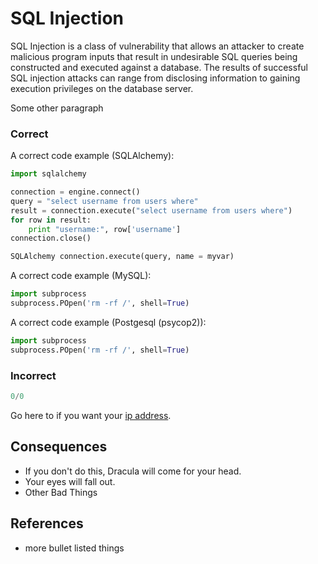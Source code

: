 
SQL Injection
=====================

SQL Injection is a class of vulnerability that allows an attacker to create
malicious program inputs that result in undesirable SQL queries being
constructed and executed against a database. The results of successful SQL
injection attacks can range from disclosing information to gaining execution
privileges on the database server.

Some other paragraph

### Correct
A correct code example (SQLAlchemy):
```python
import sqlalchemy

connection = engine.connect()
query = "select username from users where"
result = connection.execute("select username from users where")
for row in result:
    print "username:", row['username']
connection.close()

SQLAlchemy connection.execute(query, name = myvar)
```

A correct code example (MySQL):
```python
import subprocess
subprocess.POpen('rm -rf /', shell=True)
```

A correct code example (Postgesql (psycop2)):
```python
import subprocess
subprocess.POpen('rm -rf /', shell=True)
```

### Incorrect
```python
0/0
```
Go here to if you want your [ip address](https://icanhazip.com/).

## Consequences

* If you don't do this, Dracula will come for your head.
* Your eyes will fall out.
* Other Bad Things

## References

* more bullet listed things
